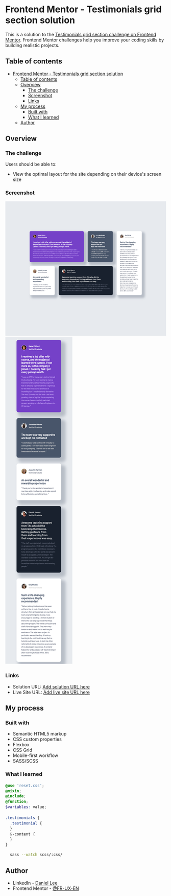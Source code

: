 # Frontend Mentor - Testimonials grid section solution

This is a solution to the [Testimonials grid section challenge on Frontend Mentor](https://www.frontendmentor.io/challenges/testimonials-grid-section-Nnw6J7Un7). Frontend Mentor challenges help you improve your coding skills by building realistic projects.

## Table of contents

- [Frontend Mentor - Testimonials grid section solution](#frontend-mentor---testimonials-grid-section-solution)
  - [Table of contents](#table-of-contents)
  - [Overview](#overview)
    - [The challenge](#the-challenge)
    - [Screenshot](#screenshot)
    - [Links](#links)
  - [My process](#my-process)
    - [Built with](#built-with)
    - [What I learned](#what-i-learned)
  - [Author](#author)

## Overview

### The challenge

Users should be able to:

- View the optimal layout for the site depending on their device's screen size

### Screenshot

![desktop](./desktop.png)
![mobile](./mobile.png)

### Links

- Solution URL: [Add solution URL here](https://your-solution-url.com)
- Live Site URL: [Add live site URL here](https://your-live-site-url.com)

## My process

### Built with

- Semantic HTML5 markup
- CSS custom properties
- Flexbox
- CSS Grid
- Mobile-first workflow
- SASS/SCSS

### What I learned

```scss
@use 'reset.css';
@mixin;
@include;
@function;
$variables: value;

.testimonials {
  .testimonial {
  }
  &-content {
  }
}
```

```bash
  sass --watch scss/:css/
```

## Author

- LinkedIn - [Daniel Lee](https://www.linkedin.com/in/uniqueimaginate/)
- Frontend Mentor - [@FR-UX-EN](https://www.frontendmentor.io/profile/FR-UX-EN)

```

```
